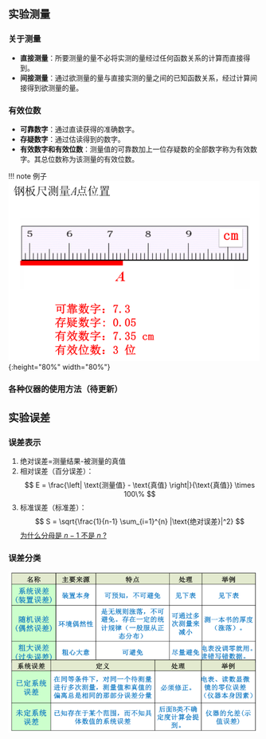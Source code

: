 ## 实验测量
### 关于测量
- **直接测量**：所要测量的量不必将实测的量经过任何函数关系的计算而直接得到。
- **间接测量**：通过欲测量的量与直接实测的量之间的已知函数关系，经过计算间接得到欲测量的量。

### 有效位数

- **可靠数字**：通过直读获得的准确数字。
- **存疑数字**：通过估读得到的数字。
- **有效数字和有效位数**：测量值的可靠数加上一位存疑数的全部数字称为有效数字。其总位数称为该测量的有效位数。

!!! note 例子
    ![alt text](images/image.png){:height="80%" width="80%"}

### 各种仪器的使用方法（待更新）

## 实验误差
### 误差表示

1. 绝对误差=测量结果-被测量的真值
2. 相对误差（百分误差）：
$$
E = \frac{\left| \text{测量值} - \text{真值} \right|}{\text{真值}} \times 100\%
$$
3. 标准误差（标准差）：
$$
S = \sqrt{\frac{1}{n-1} \sum_{i=1}^{n} |\text{绝对误差}|^2}
$$
[为什么分母是 $n-1$ 不是 $n$ ?](https://zhuanlan.zhihu.com/p/102043269)

### 误差分类
![alt text](images/image-1.png)

